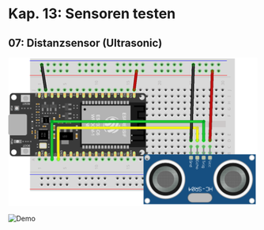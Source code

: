 # Kap. 13: Sensoren testen
## 07: Distanzsensor (Ultrasonic)

![Steckplan](Steckplan.png)

![Demo](Demo.gif)